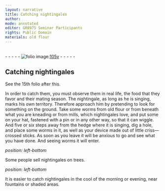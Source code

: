 ```yaml
---
layout: narrative
title: Catching nightingales
author:
mode: annotated
editor: GR8975 Seminar Participants
rights: Public Domain
materials: old flour
---
```


 <br/>- - - - - <a href="http://gallica.bnf.fr/ark:/12148/btv1b10500001g/f216.image"><img src="/assets/photo-icon.png" alt="folio image: " style="display:inline-block; margin-bottom:-3px;"/>105v</a> - - - - - <br/> 
## Catching nightingales

 
 See the 15th folio after this. 
 
 In order to catch them, you must observe them in real life, the food that they favor and their mating season. The nightingale, as long as he is singing, marks his own territory. Therefore approach him by pretending to look for something on the ground. Take some worms from old flour or from beneath what you are kneading or from mills, which nightingales love, and put some on your hat, fastened with a pin or in any other way, so that it can wiggle. And five or six steps away from the hedge where it is singing, dig a hole, and place some worms in it, as well as your device made out of little criss—crossed sticks. As soon as you leave it will be anxious to go and see what you have done. And seeing worms it will enter. 
 
*position: left-bottom*

 Some people sell nightingales on trees. 
 
*position: left-bottom*

 It is easier to catch nightingales in the cool of the morning or evening, near fountains or shaded areas. 
 